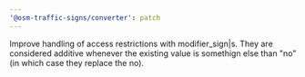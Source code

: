 ```yaml
---
'@osm-traffic-signs/converter': patch
---
```


Improve handling of access restrictions with modifier_sign|s. They are considered additive whenever the existing value is somethign else than "no" (in which case they replace the no).
